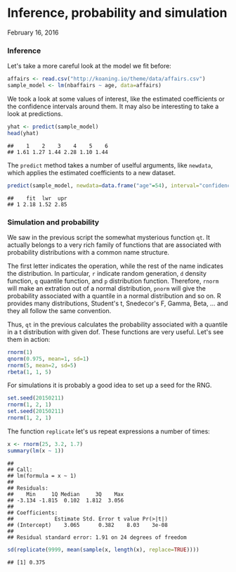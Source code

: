 Inference, probability and simulation
================
February 16, 2016

### Inference

Let's take a more careful look at the model we fit before:

``` r
affairs <- read.csv("http://koaning.io/theme/data/affairs.csv")
sample_model <- lm(nbaffairs ~ age, data=affairs)
```

We took a look at some values of interest, like the estimated coefficients or the confidence intervals around them. It may also be interesting to take a look at predictions.

``` r
yhat <- predict(sample_model)
head(yhat)
```

    ##    1    2    3    4    5    6 
    ## 1.61 1.27 1.44 2.28 1.10 1.44

The `predict` method takes a number of uselful arguments, like `newdata`, which applies the estimated coefficients to a new dataset.

``` r
predict(sample_model, newdata=data.frame("age"=54), interval="confidence")
```

    ##    fit  lwr  upr
    ## 1 2.18 1.52 2.85

### Simulation and probability

We saw in the previous script the somewhat mysterious function `qt`. It actually belongs to a very rich family of functions that are associated with probability distributions with a common name structure.

The first letter indicates the operation, while the rest of the name indicates the distribution. In particular, `r` indicate random generation, `d` density function, `q` quantile function, and `p` distribution function. Therefore, `rnorm` will make an extration out of a normal distribution, `pnorm` will give the probability associated with a quantile in a normal distribution and so on. R provides many distributions, Student's t, Snedecor's F, Gamma, Beta, ... and they all follow the same convention.

Thus, `qt` in the previous calculates the probability associated with a quantile in a t distribution with given dof. These functions are very useful. Let's see them in action:

``` r
rnorm(1)
qnorm(0.975, mean=1, sd=1)
rnorm(5, mean=2, sd=5)
rbeta(1, 1, 5)
```

For simulations it is probably a good idea to set up a seed for the RNG.

``` r
set.seed(20150211)
rnorm(1, 2, 1)
set.seed(20150211)
rnorm(1, 2, 1) 
```

The function `replicate` let's us repeat expressions a number of times:

``` r
x <- rnorm(25, 3.2, 1.7)
summary(lm(x ~ 1))
```

    ## 
    ## Call:
    ## lm(formula = x ~ 1)
    ## 
    ## Residuals:
    ##    Min     1Q Median     3Q    Max 
    ## -3.134 -1.815  0.102  1.812  3.056 
    ## 
    ## Coefficients:
    ##             Estimate Std. Error t value Pr(>|t|)
    ## (Intercept)    3.065      0.382    8.03    3e-08
    ## 
    ## Residual standard error: 1.91 on 24 degrees of freedom

``` r
sd(replicate(9999, mean(sample(x, length(x), replace=TRUE))))
```

    ## [1] 0.375
